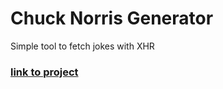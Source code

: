 # Chuck Norris Generator
Simple tool to fetch jokes with XHR

### [link to project](https://fortunate-reaction.surge.sh/)